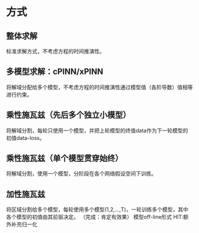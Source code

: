 # 方式
## 整体求解
标准求解方式，不考虑方程的时间推演性。
## 多模型求解：cPINN/xPINN
将解域分配给多个模型，不考虑方程的时间推演性通过模型值（各阶导数）值相等进行约束。
## 乘性施瓦兹（先后多个独立小模型）
将解域分割，每轮只使用一个模型，并把上轮模型的终值data作为下一轮模型的初值data-loss。
## 乘性施瓦兹（单个模型贯穿始终）
将解域分割，使用一个模型，分阶段在各个网络假设空间下训练。
## 加性施瓦兹
将区域分割给多个模型，每轮使用多个模型(1,2,...,T)，一轮训练多个模型，其中各个模型的初值由其前驱决定。
（完成：肯定有效果）
模型off-line形式
HIT:额外补充归一化
